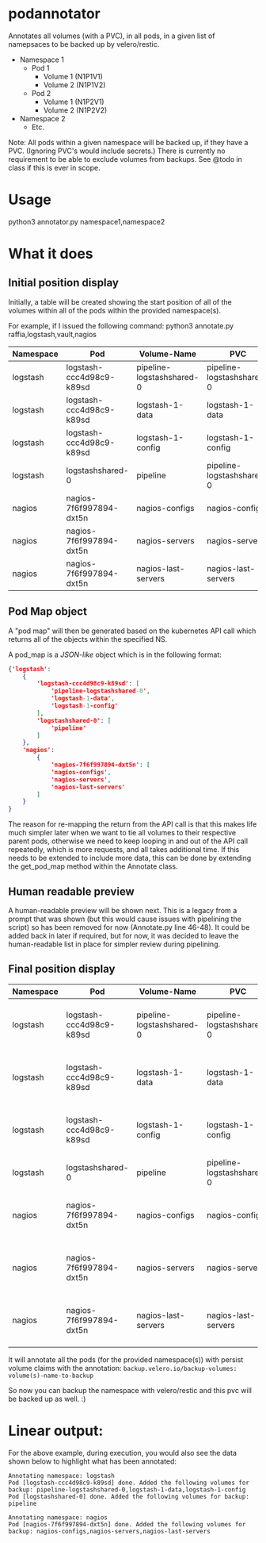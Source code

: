 # podannotator
Annotates all volumes (with a PVC), in all pods, in a given list of namepsaces to be backed up by velero/restic.

* Namespace 1
  * Pod 1
    * Volume 1 (N1P1V1)
    * Volume 2 (N1P1V2)
  * Pod 2
    * Volume 1 (N1P2V1)
    * Volume 2 (N1P2V2)
* Namespace 2
  * Etc.

Note: All pods within a given namespace will be backed up, if they have a PVC.  (Ignoring PVC's would include secrets.)  There is currently no requirement to be able to exclude volumes from backups.  See @todo in class if this is ever in scope.

# Usage  

python3 annotator.py namespace1,namespace2


# What it does


## Initial position display

Initially, a table will be created showing the start position of all of the volumes within all of the pods within the provided namespace(s).

For example, if I issued the following command: python3 annotate.py raffia,logstash,vault,nagios

| Namespace | Pod                      | Volume-Name               | PVC                       | Annotations |
|---------- | ------------------------ | ------------------------- | ------------------------- | ----------- |
|  logstash | logstash-ccc4d98c9-k89sd | pipeline-logstashshared-0 | pipeline-logstashshared-0 |     None    |
|  logstash | logstash-ccc4d98c9-k89sd |      logstash-1-data      |      logstash-1-data      |     None    |
|  logstash | logstash-ccc4d98c9-k89sd |     logstash-1-config     |     logstash-1-config     |     None    |
|  logstash |     logstashshared-0     |          pipeline         | pipeline-logstashshared-0 |     None    |
|   nagios  | nagios-7f6f997894-dxt5n  |       nagios-configs      |       nagios-configs      |     None    |
|   nagios  | nagios-7f6f997894-dxt5n  |       nagios-servers      |       nagios-servers      |     None    |
|   nagios  | nagios-7f6f997894-dxt5n  |    nagios-last-servers    |    nagios-last-servers    |     None    |

## Pod Map object

A "pod map" will then be generated based on the kubernetes API call which returns all of the objects within the specified NS.  

A pod_map is a *JSON-like* object which is in the following format:

```json
{'logstash': 
    {
        'logstash-ccc4d98c9-k89sd': [
            'pipeline-logstashshared-0', 
            'logstash-1-data', 
            'logstash-1-config'
        ], 
        'logstashshared-0': [
            'pipeline'
        ]
    }, 
    'nagios': 
        {
            'nagios-7f6f997894-dxt5n': [
            'nagios-configs', 
            'nagios-servers', 
            'nagios-last-servers'
        ]
    }
}
```

The reason for re-mapping the return from the API call is that this makes life much simpler later when we want to tie all volumes to their respective parent pods, otherwise we need to keep looping in and out of the API call repeatedly, which is more requests, and all takes additional time.  If this needs to be extended to include more data, this can be done by extending the get_pod_map method within the Annotate class.


## Human readable preview

A human-readable preview will be shown next.  This is a legacy from a prompt that was shown (but this would cause issues with pipelining the script) so has been removed for now (Annotate.py line 46-48).  It could be added back in later if required, but for now, it was decided to leave the human-readable list in place for simpler review during pipelining.


## Final position display

| Namespace | Pod                      | Volume-Name               | PVC                       | Annotations |
|---------- | ------------------------ | ------------------------- | ------------------------- | ----------- |
|  logstash | logstash-ccc4d98c9-k89sd | pipeline-logstashshared-0 | pipeline-logstashshared-0 | {'backup.velero.io/backup-volumes': 'pipeline-logstashshared-0,logstash-1-data,logstash-1-config'} |
|  logstash | logstash-ccc4d98c9-k89sd |      logstash-1-data      |      logstash-1-data      | {'backup.velero.io/backup-volumes': 'pipeline-logstashshared-0,logstash-1-data,logstash-1-config'} |
|  logstash | logstash-ccc4d98c9-k89sd |     logstash-1-config     |     logstash-1-config     | {'backup.velero.io/backup-volumes': 'pipeline-logstashshared-0,logstash-1-data,logstash-1-config'} |
|  logstash |     logstashshared-0     |          pipeline         | pipeline-logstashshared-0 |                          {'backup.velero.io/backup-volumes': 'pipeline'}                           |
|   nagios  | nagios-7f6f997894-dxt5n  |       nagios-configs      |       nagios-configs      |      {'backup.velero.io/backup-volumes': 'nagios-configs,nagios-servers,nagios-last-servers'}      |
|   nagios  | nagios-7f6f997894-dxt5n  |       nagios-servers      |       nagios-servers      |      {'backup.velero.io/backup-volumes': 'nagios-configs,nagios-servers,nagios-last-servers'}      |
|   nagios  | nagios-7f6f997894-dxt5n  |    nagios-last-servers    |    nagios-last-servers    |      {'backup.velero.io/backup-volumes': 'nagios-configs,nagios-servers,nagios-last-servers'}      |
It will annotate all the pods (for the provided namespace(s)) with persist volume claims with the annotation: `backup.velero.io/backup-volumes: volume(s)-name-to-backup`

So now you can backup the namespace with velero/restic and this pvc will be backed up as well. :)


# Linear output:

For the above example, during execution, you would also see the data shown below to highlight what has been annotated:

```
Annotating namespace: logstash
Pod [logstash-ccc4d98c9-k89sd] done. Added the following volumes for backup: pipeline-logstashshared-0,logstash-1-data,logstash-1-config
Pod [logstashshared-0] done. Added the following volumes for backup: pipeline

Annotating namespace: nagios
Pod [nagios-7f6f997894-dxt5n] done. Added the following volumes for backup: nagios-configs,nagios-servers,nagios-last-servers
```
